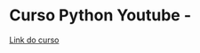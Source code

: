 <h1>Curso Python Youtube -  </h1>
<a href="https://www.youtube.com/watch?v=lJjR906426o&index=1&list=PLfCKf0-awunOu2WyLe2pSD2fXUo795xRe">Link do curso</a>